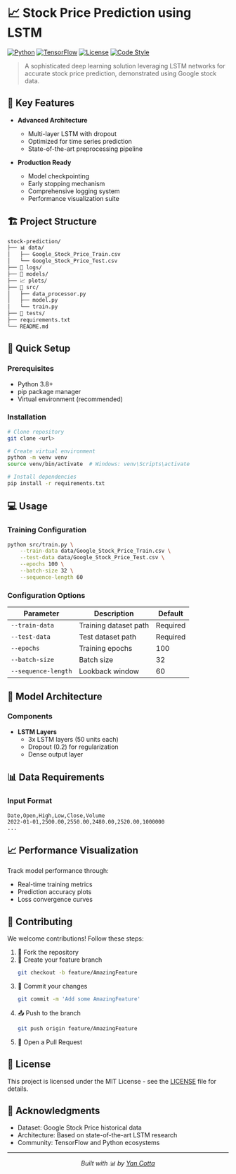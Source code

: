 # 📈 Stock Price Prediction using LSTM

[![Python](https://img.shields.io/badge/Python-3.8%2B-blue.svg)](https://www.python.org/)
[![TensorFlow](https://img.shields.io/badge/TensorFlow-2.0%2B-orange.svg)](https://tensorflow.org/)
[![License](https://img.shields.io/badge/License-MIT-green.svg)](LICENSE)
[![Code Style](https://img.shields.io/badge/code%20style-black-000000.svg)](https://github.com/psf/black)

> A sophisticated deep learning solution leveraging LSTM networks for accurate stock price prediction, demonstrated using Google stock data.

## 🌟 Key Features

- **Advanced Architecture**
  - Multi-layer LSTM with dropout
  - Optimized for time series prediction
  - State-of-the-art preprocessing pipeline

- **Production Ready**
  - Model checkpointing
  - Early stopping mechanism
  - Comprehensive logging system
  - Performance visualization suite

## 🏗️ Project Structure

```bash
stock-prediction/
├── 📊 data/
│   ├── Google_Stock_Price_Train.csv
│   └── Google_Stock_Price_Test.csv
├── 📝 logs/
├── 💾 models/
├── 📈 plots/
├── 📁 src/
│   ├── data_processor.py
│   ├── model.py
│   └── train.py
├── 🧪 tests/
├── requirements.txt
└── README.md
```

## 🚀 Quick Setup

### Prerequisites
- Python 3.8+
- pip package manager
- Virtual environment (recommended)

### Installation

```bash
# Clone repository
git clone <url>

# Create virtual environment
python -m venv venv
source venv/bin/activate  # Windows: venv\Scripts\activate

# Install dependencies
pip install -r requirements.txt
```

## 💻 Usage

### Training Configuration

```bash
python src/train.py \
    --train-data data/Google_Stock_Price_Train.csv \
    --test-data data/Google_Stock_Price_Test.csv \
    --epochs 100 \
    --batch-size 32 \
    --sequence-length 60
```

### Configuration Options

| Parameter | Description | Default |
|-----------|-------------|---------|
| `--train-data` | Training dataset path | Required |
| `--test-data` | Test dataset path | Required |
| `--epochs` | Training epochs | 100 |
| `--batch-size` | Batch size | 32 |
| `--sequence-length` | Lookback window | 60 |

## 🎯 Model Architecture

### Components
- **LSTM Layers**
  - 3x LSTM layers (50 units each)
  - Dropout (0.2) for regularization
  - Dense output layer

## 📊 Data Requirements

### Input Format
```csv
Date,Open,High,Low,Close,Volume
2022-01-01,2500.00,2550.00,2480.00,2520.00,1000000
...
```

## 📈 Performance Visualization

Track model performance through:
- Real-time training metrics
- Prediction accuracy plots
- Loss convergence curves

## 🤝 Contributing

We welcome contributions! Follow these steps:

1. 🍴 Fork the repository
2. 🌿 Create your feature branch
   ```bash
   git checkout -b feature/AmazingFeature
   ```
3. 💫 Commit your changes
   ```bash
   git commit -m 'Add some AmazingFeature'
   ```
4. 📤 Push to the branch
   ```bash
   git push origin feature/AmazingFeature
   ```
5. 🎁 Open a Pull Request

## 📄 License

This project is licensed under the MIT License - see the [LICENSE](LICENSE) file for details.

## 🙏 Acknowledgments

- Dataset: Google Stock Price historical data
- Architecture: Based on state-of-the-art LSTM research
- Community: TensorFlow and Python ecosystems

---
<p align="center">
  <i>Built with 📊 by <a href="https://github.com/YanCotta">Yan Cotta</a></i>
</p>
